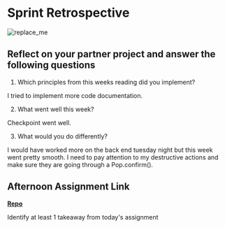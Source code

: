 # Sprint Retrospective

![replace_me](https://codeworks.blob.core.windows.net/public/assets/img/illustrations/placeholder.svg)

## Reflect on your partner project and answer the following questions

1. Which principles from this weeks reading did you implement?

I tried to implement more code documentation.

2. What went well this week?

Checkpoint went well.

3. What would you do differently?

I would have worked more on the back end tuesday night but this week went pretty smooth. I need to pay attention to my destructive actions and make sure they are going through a Pop.confirm().

## Afternoon Assignment Link

**[Repo](https://github.com/zburkard/<ASSIGNMENT_REPO>)**

Identify at least 1 takeaway from today's assignment
